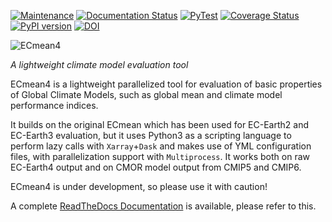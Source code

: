 [![Maintenance](https://img.shields.io/badge/Maintained%3F-yes-green.svg)](https://github.com/oloapinivad/ECmean4/graphs/commit-activity)
[![Documentation Status](https://readthedocs.org/projects/ecmean4/badge/?version=latest)](https://ecmean4.readthedocs.io/en/latest/?badge=latest)
[![PyTest](https://github.com/oloapinivad/ECmean4/actions/workflows/mambatest.yml/badge.svg)](https://github.com/oloapinivad/ECmean4/actions/workflows/mambatest.yml)
[![Coverage Status](https://coveralls.io/repos/github/oloapinivad/ECmean4/badge.svg)](https://coveralls.io/github/oloapinivad/ECmean4)
[![PyPI version](https://badge.fury.io/py/ecmean4.svg)](https://badge.fury.io/py/ecmean4)
[![DOI](https://zenodo.org/badge/460093944.svg)](https://zenodo.org/doi/10.5281/zenodo.13834627)

![ECmean4](docs/ecmean4_smallest.png)

*A lightweight climate model evaluation tool*

ECmean4 is a lightweight parallelized tool for evaluation of basic properties of Global Climate Models, such as global mean and climate model performance indices.

It builds on the original ECmean which has been used for EC-Earth2 and EC-Earth3 evaluation, but it uses Python3 as a scripting language to perform lazy calls with ``Xarray``+``Dask`` and makes use of YML configuration files, with parallelization support with ``Multiprocess``. 
It works both on raw EC-Earth4 output and on CMOR model output from CMIP5 and CMIP6.

ECmean4 is under development, so please use it with caution!

A complete [ReadTheDocs Documentation](https://ecmean4.readthedocs.io/en/latest/index.html) is available, please refer to this.
